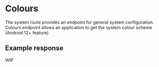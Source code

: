 # Colours

The system route provides an endpoint for general system configuration. Colours endpoint allows an application to get the system colour scheme (Android 12+ feature). 

## Example response

WIP